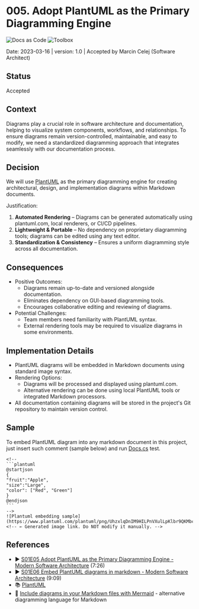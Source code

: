 # 005. Adopt PlantUML as the Primary Diagramming Engine
![Docs as Code](https://img.shields.io/badge/Docs_as_Code-blue)
![Toolbox](https://img.shields.io/badge/Toolbox-brown)

Date: 2023-03-16 | version: 1.0 | Accepted by Marcin Celej (Software Architect)

## Status

Accepted

## Context

Diagrams play a crucial role in software architecture and documentation, helping to visualize system components, workflows, and relationships.
To ensure diagrams remain version-controlled, maintainable, and easy to modify, we need a standardized diagramming approach that integrates seamlessly with our documentation process.

## Decision

We will use [PlantUML](https://plantuml.com/) as the primary diagramming engine for creating architectural, design, and implementation diagrams within Markdown documents.

Justification:
1. **Automated Rendering** – Diagrams can be generated automatically using plantuml.com, local renderers, or CI/CD pipelines.
2. **Lightweight & Portable** – No dependency on proprietary diagramming tools; diagrams can be edited using any text editor.
3. **Standardization & Consistency** – Ensures a uniform diagramming style across all documentation.

## Consequences

* Positive Outcomes:
  * Diagrams remain up-to-date and versioned alongside documentation.
  * Eliminates dependency on GUI-based diagramming tools.
  * Encourages collaborative editing and reviewing of diagrams.
* Potential Challenges:
  * Team members need familiarity with PlantUML syntax.
  * External rendering tools may be required to visualize diagrams in some environments.

## Implementation Details

* PlantUML diagrams will be embedded in Markdown documents using standard image syntax.
* Rendering Options:
  * Diagrams will be processed and displayed using plantuml.com.
  * Alternative rendering can be done using local PlantUML tools or integrated Markdown processors.
* All documentation containing diagrams will be stored in the project's Git repository to maintain version control.

## Sample

To embed PlantUML diagram into any markdown document in this project,
just insert such comment (sample below) and run [Docs.cs](../../src/Docs.cs) test.

````
<!--
```plantuml
@startjson
{
"fruit":"Apple",
"size":"Large",
"color": ["Red", "Green"]
}
@endjson
```
-->
![Plantuml embedding sample](https://www.plantuml.com/plantuml/png/UhzxlqDnIM9HILPnVXulLpKlbr9QKMbcYPALacD1GKwgaWvGf3YpAXKeu9DOb0uHICxFoIzIibA8LWfAJL7IKL1oBqfDpLEAvUMgvULoICrBWPW60000__y30000) <!-- ← Generated image link. Do NOT modify it manually. -->
````

## References

* ▶️ [S01E05 Adopt PlantUML as the Primary Diagramming Engine - Modern Software Architecture](https://youtu.be/x99410rf_nE) (7:26)
* ▶️ [S01E06 Embed PlantUML diagrams in markdown - Modern Software Architecture](https://youtu.be/i2aXJNo7owo) (9:09)
* 📚 [PlantUML](https://plantuml.com/)
* 📖 [Include diagrams in your Markdown files with Mermaid](https://github.blog/developer-skills/github/include-diagrams-markdown-files-mermaid/) - alternative diagramming language for Markdown